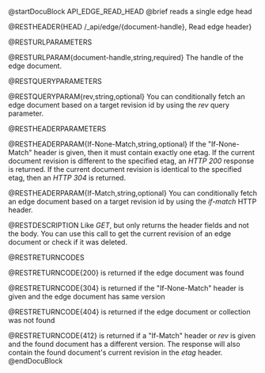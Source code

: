 
@startDocuBlock API_EDGE_READ_HEAD
@brief reads a single edge head

@RESTHEADER{HEAD /_api/edge/{document-handle}, Read edge header}

@RESTURLPARAMETERS

@RESTURLPARAM{document-handle,string,required}
The handle of the edge document.

@RESTQUERYPARAMETERS

@RESTQUERYPARAM{rev,string,optional}
You can conditionally fetch an edge document based on a target revision id by
using the *rev* query parameter.

@RESTHEADERPARAMETERS

@RESTHEADERPARAM{If-None-Match,string,optional}
If the "If-None-Match" header is given, then it must contain exactly one
etag. If the current document revision is different to the specified etag,
an *HTTP 200* response is returned. If the current document revision is
identical to the specified etag, then an *HTTP 304* is returned.

@RESTHEADERPARAM{If-Match,string,optional}
You can conditionally fetch an edge document based on a target revision id by
using the *if-match* HTTP header.

@RESTDESCRIPTION
Like *GET*, but only returns the header fields and not the body. You
can use this call to get the current revision of an edge document or check if
it was deleted.

@RESTRETURNCODES

@RESTRETURNCODE{200}
is returned if the edge document was found

@RESTRETURNCODE{304}
is returned if the "If-None-Match" header is given and the edge document has
same version

@RESTRETURNCODE{404}
is returned if the edge document or collection was not found

@RESTRETURNCODE{412}
is returned if a "If-Match" header or *rev* is given and the found
document has a different version. The response will also contain the found
document's current revision in the *etag* header.
@endDocuBlock

